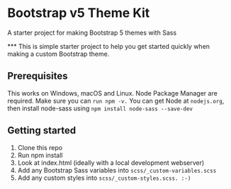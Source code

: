 # Bootstrap v5 Theme Kit
A starter project for making Bootstrap 5 themes with Sass

*** This is simple starter project to help you get started quickly when making a custom Bootstrap theme.


## Prerequisites

This works on Windows, macOS and Linux.
Node Package Manager are required. Make sure you can `run npm -v.`
You can get Node at `nodejs.org`, then install node-sass using `npm install node-sass --save-dev`

## Getting started

1. Clone this repo
2. Run npm install
3. Look at index.html (ideally with a local development webserver)
4. Add any Bootstrap Sass variables into `scss/_custom-variables.scss`
5. Add any custom styles into `scss/_custom-styles.scss. :-)`